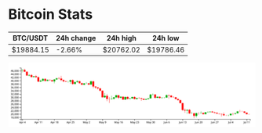 # Bitcoin Stats

BTC/USDT|24h change|24h high|24h low|
|---|---|---|---|
|$19884.15|-2.66%|$20762.02|$19786.46|

<img src="./chart.svg">
